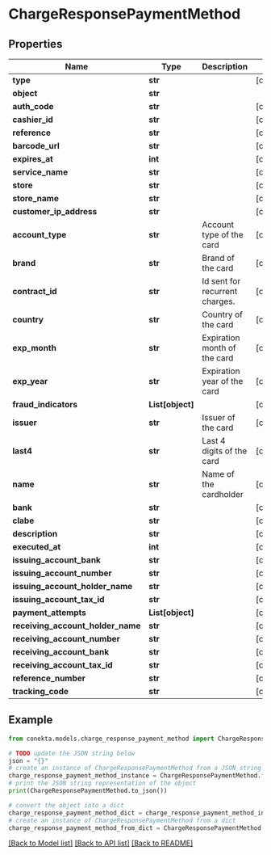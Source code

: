 # ChargeResponsePaymentMethod


## Properties

Name | Type | Description | Notes
------------ | ------------- | ------------- | -------------
**type** | **str** |  | [optional] 
**object** | **str** |  | 
**auth_code** | **str** |  | [optional] 
**cashier_id** | **str** |  | [optional] 
**reference** | **str** |  | [optional] 
**barcode_url** | **str** |  | [optional] 
**expires_at** | **int** |  | [optional] 
**service_name** | **str** |  | [optional] 
**store** | **str** |  | [optional] 
**store_name** | **str** |  | [optional] 
**customer_ip_address** | **str** |  | [optional] 
**account_type** | **str** | Account type of the card | [optional] 
**brand** | **str** | Brand of the card | [optional] 
**contract_id** | **str** | Id sent for recurrent charges. | [optional] 
**country** | **str** | Country of the card | [optional] 
**exp_month** | **str** | Expiration month of the card | [optional] 
**exp_year** | **str** | Expiration year of the card | [optional] 
**fraud_indicators** | **List[object]** |  | [optional] 
**issuer** | **str** | Issuer of the card | [optional] 
**last4** | **str** | Last 4 digits of the card | [optional] 
**name** | **str** | Name of the cardholder | [optional] 
**bank** | **str** |  | [optional] 
**clabe** | **str** |  | [optional] 
**description** | **str** |  | [optional] 
**executed_at** | **int** |  | [optional] 
**issuing_account_bank** | **str** |  | [optional] 
**issuing_account_number** | **str** |  | [optional] 
**issuing_account_holder_name** | **str** |  | [optional] 
**issuing_account_tax_id** | **str** |  | [optional] 
**payment_attempts** | **List[object]** |  | [optional] 
**receiving_account_holder_name** | **str** |  | [optional] 
**receiving_account_number** | **str** |  | [optional] 
**receiving_account_bank** | **str** |  | [optional] 
**receiving_account_tax_id** | **str** |  | [optional] 
**reference_number** | **str** |  | [optional] 
**tracking_code** | **str** |  | [optional] 

## Example

```python
from conekta.models.charge_response_payment_method import ChargeResponsePaymentMethod

# TODO update the JSON string below
json = "{}"
# create an instance of ChargeResponsePaymentMethod from a JSON string
charge_response_payment_method_instance = ChargeResponsePaymentMethod.from_json(json)
# print the JSON string representation of the object
print(ChargeResponsePaymentMethod.to_json())

# convert the object into a dict
charge_response_payment_method_dict = charge_response_payment_method_instance.to_dict()
# create an instance of ChargeResponsePaymentMethod from a dict
charge_response_payment_method_from_dict = ChargeResponsePaymentMethod.from_dict(charge_response_payment_method_dict)
```
[[Back to Model list]](../README.md#documentation-for-models) [[Back to API list]](../README.md#documentation-for-api-endpoints) [[Back to README]](../README.md)


